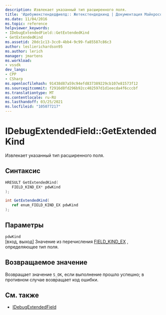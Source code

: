 ```yaml
---
description: Извлекает указанный тип расширенного поля.
title: 'Идебужекстендедфиелд:: Жетекстендедкинд | Документация Майкрософт'
ms.date: 11/04/2016
ms.topic: reference
helpviewer_keywords:
- IDebugExtendedField::GetExtendedKind
- GetExtendedKind
ms.assetid: 20dc1c13-3cc0-4bb4-9c99-fa85587c86c3
author: leslierichardson95
ms.author: lerich
manager: jmartens
ms.workload:
- vssdk
dev_langs:
- CPP
- CSharp
ms.openlocfilehash: 91438d87a59c94efd837389229cb107e81573f12
ms.sourcegitcommit: f2916d8fd296b92cc402597d1d1eecda4f6cccbf
ms.translationtype: MT
ms.contentlocale: ru-RU
ms.lasthandoff: 03/25/2021
ms.locfileid: "105077217"
---
```

# <a name="idebugextendedfieldgetextendedkind"></a>IDebugExtendedField::GetExtendedKind
Извлекает указанный тип расширенного поля.

## <a name="syntax"></a>Синтаксис

```cpp
HRESULT GetExtendedKind(
   FIELD_KIND_EX* pdwKind
);
```

```csharp
int GetExtendedKind(
   ref enum_FIELD_KIND_EX pdwKind
);
```

## <a name="parameters"></a>Параметры
`pdwKind`\
[вход, выход] Значение из перечисления [FIELD_KIND_EX](../../../extensibility/debugger/reference/field-kind-ex.md) , определяющее тип поля.

## <a name="return-value"></a>Возвращаемое значение
 Возвращает значение `S_OK`, если выполнение прошло успешно; в противном случае возвращает код ошибки.

## <a name="see-also"></a>См. также
- [IDebugExtendedField](../../../extensibility/debugger/reference/idebugextendedfield.md)
